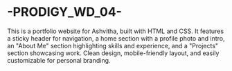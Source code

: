 # -PRODIGY_WD_04-
This is a  portfolio website for Ashvitha, built with HTML and CSS. It features a sticky header for navigation, a home section with a profile photo and intro, an "About Me" section highlighting skills and experience, and a "Projects" section showcasing work. Clean design, mobile-friendly layout, and easily customizable for personal branding.
